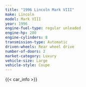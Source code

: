 ```yaml
---
title: "1996 Lincoln Mark VIII"
make: Lincoln
model: Mark VIII
year: 1996
engine-fuel-type: regular unleaded
engine-hp: 280
engine-cylinders: 8
transmission-type: Automatic
driven-wheels: Rear wheel drive
number-of-doors: 2
market-category: Luxury
vehicle-size: Large
vehicle-style: Coupe
---
```


{{< car_info >}}
